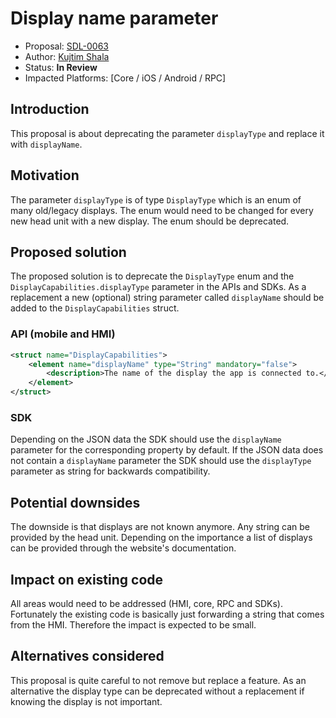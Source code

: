 # Display name parameter

* Proposal: [SDL-0063](0063-display-name-parameter.md)
* Author: [Kujtim Shala](https://github.com/kshala-ford)
* Status: **In Review**
* Impacted Platforms: [Core / iOS / Android / RPC]

## Introduction

This proposal is about deprecating the parameter `displayType` and replace it with `displayName`.

## Motivation

The parameter `displayType` is of type `DisplayType` which is an enum of many old/legacy displays. The enum would need to be changed for every new head unit with a new display. The enum should be deprecated.

## Proposed solution

The proposed solution is to deprecate the `DisplayType` enum and the `DisplayCapabilities.displayType` parameter in the APIs and SDKs. As a replacement a new (optional) string parameter called `displayName` should be added to the `DisplayCapabilities` struct.

### API (mobile and HMI)

```xml
<struct name="DisplayCapabilities">
    <element name="displayName" type="String" mandatory="false">
        <description>The name of the display the app is connected to.</description>
    </element>
</struct>
```

### SDK

Depending on the JSON data the SDK should use the `displayName` parameter for the corresponding property by default. If the JSON data does not contain a `displayName` parameter the SDK should use the `displayType` parameter as string for backwards compatibility.

## Potential downsides

The downside is that displays are not known anymore. Any string can be provided by the head unit. Depending on the importance a list of displays can be provided through the website's documentation.

## Impact on existing code

All areas would need to be addressed (HMI, core, RPC and SDKs). Fortunately the existing code is basically just forwarding a string that comes from the HMI. Therefore the impact is expected to be small.

## Alternatives considered

This proposal is quite careful to not remove but replace a feature. As an alternative the display type can be deprecated without a replacement if knowing the display is not important.
